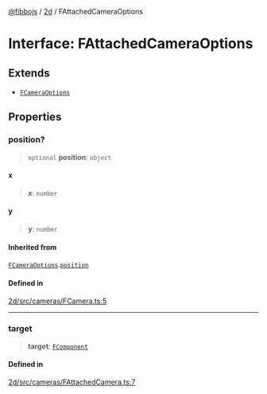 [@fibbojs](/api/index) / [2d](/api/2d) / FAttachedCameraOptions

# Interface: FAttachedCameraOptions

## Extends

- [`FCameraOptions`](FCameraOptions.md)

## Properties

### position?

> `optional` **position**: `object`

#### x

> **x**: `number`

#### y

> **y**: `number`

#### Inherited from

[`FCameraOptions`](FCameraOptions.md).[`position`](FCameraOptions.md#position)

#### Defined in

[2d/src/cameras/FCamera.ts:5](https://github.com/fibbojs/fibbo/blob/fc0b9ae1dcd24855b80ad46a69cb7005bbcce7f4/packages/2d/src/cameras/FCamera.ts#L5)

***

### target

> **target**: [`FComponent`](../classes/FComponent.md)

#### Defined in

[2d/src/cameras/FAttachedCamera.ts:7](https://github.com/fibbojs/fibbo/blob/fc0b9ae1dcd24855b80ad46a69cb7005bbcce7f4/packages/2d/src/cameras/FAttachedCamera.ts#L7)
